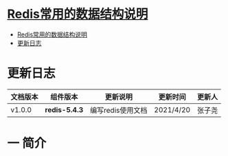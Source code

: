 # [Redis常用的数据结构说明](../../README.md)

- [Redis常用的数据结构说明](#[Redis常用的数据结构说明](../../README.md))
- [更新日志](#更新日志)

# 更新日志

| 文档版本|   组件版本   |  更新说明  |更新时间 | 更新人 |
| ---------|-------|-------|-------|------------ |
| v1.0.0|  **redis-5.4.3**  | 编写redis使用文档 | 2021/4/20 | 张子尧 |

# 一 简介